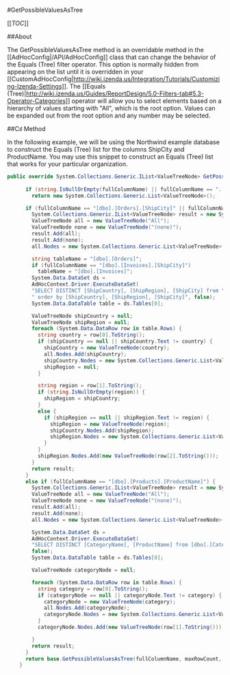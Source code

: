 #GetPossibleValuesAsTree

[[_TOC_]]

##About

The GetPossibleValuesAsTree method is an overridable method in the [[AdHocConfig|/API/AdHocConfig]] class that can change the behavior of the Equals (Tree) filter operator. This option is normally hidden from appearing on the list until it is overridden in your [[CustomAdHocConfig|http://wiki.izenda.us/Integration/Tutorials/Customizing-Izenda-Settings]]. The [[Equals (Tree)|http://wiki.izenda.us/Guides/ReportDesign/5.0-Filters-tab#5.3-Operator-Categories]] operator will allow you to select elements based on a hierarchy of values starting with "All", which is the root option. Values can be expanded out from the root option and any number may be selected. 

##C♯ Method

In the following example, we will be using the Northwind example database to construct the Equals (Tree) list for the columns ShipCity and ProductName. You may use this snippet to construct an Equals (Tree) list that works for your particular organization.

```csharp
public override System.Collections.Generic.IList<ValueTreeNode> GetPossibleValuesAsTree(string fullColumnName,
                                                                                        int maxRowCount, ReportSet rs) {
      if (string.IsNullOrEmpty(fullColumnName) || fullColumnName == "...")
        return new System.Collections.Generic.List<ValueTreeNode>();

      if (fullColumnName == "[dbo].[Orders].[ShipCity]" || fullColumnName == "[dbo].[Invoices].[ShipCity]") {
        System.Collections.Generic.IList<ValueTreeNode> result = new System.Collections.Generic.List<ValueTreeNode>();
        ValueTreeNode all = new ValueTreeNode("All");
        ValueTreeNode none = new ValueTreeNode("(none)");
        result.Add(all);
        result.Add(none);
        all.Nodes = new System.Collections.Generic.List<ValueTreeNode>();

        string tableName = "[dbo].[Orders]";
        if (fullColumnName == "[dbo].[Invoices].[ShipCity]")
          tableName = "[dbo].[Invoices]";
        System.Data.DataSet ds =
        AdHocContext.Driver.ExecuteDataSet(
        "SELECT DISTINCT [ShipCountry], [ShipRegion], [ShipCity] from " + tableName +
        " order by [ShipCountry], [ShipRegion], [ShipCity]", false);
        System.Data.DataTable table = ds.Tables[0];

        ValueTreeNode shipCountry = null;
        ValueTreeNode shipRegion = null;
        foreach (System.Data.DataRow row in table.Rows) {
          string country = row[0].ToString();
          if (shipCountry == null || shipCountry.Text != country) {
            shipCountry = new ValueTreeNode(country);
            all.Nodes.Add(shipCountry);
            shipCountry.Nodes = new System.Collections.Generic.List<ValueTreeNode>();
            shipRegion = null;
          }

          string region = row[1].ToString();
          if (string.IsNullOrEmpty(region)) {
            shipRegion = shipCountry;
          }
          else {
            if (shipRegion == null || shipRegion.Text != region) {
              shipRegion = new ValueTreeNode(region);
              shipCountry.Nodes.Add(shipRegion);
              shipRegion.Nodes = new System.Collections.Generic.List<ValueTreeNode>();
            }
          }
          shipRegion.Nodes.Add(new ValueTreeNode(row[2].ToString()));
        }
        return result;
      }
      else if (fullColumnName == "[dbo].[Products].[ProductName]") {
        System.Collections.Generic.IList<ValueTreeNode> result = new System.Collections.Generic.List<ValueTreeNode>();
        ValueTreeNode all = new ValueTreeNode("All");
        ValueTreeNode none = new ValueTreeNode("(none)");
        result.Add(all);
        result.Add(none);
        all.Nodes = new System.Collections.Generic.List<ValueTreeNode>();

        System.Data.DataSet ds =
        AdHocContext.Driver.ExecuteDataSet(
        "SELECT DISTINCT [CategoryName], [ProductName] from [dbo].[Categories] left join [dbo].[Products] on [dbo].[Products].[CategoryID] = [dbo].[Categories].[CategoryID] order by [CategoryName], [ProductName]",
        false);
        System.Data.DataTable table = ds.Tables[0];

        ValueTreeNode categoryNode = null;

        foreach (System.Data.DataRow row in table.Rows) {
          string category = row[0].ToString();
          if (categoryNode == null || categoryNode.Text != category) {
            categoryNode = new ValueTreeNode(category);
            all.Nodes.Add(categoryNode);
            categoryNode.Nodes = new System.Collections.Generic.List<ValueTreeNode>();
          }
          categoryNode.Nodes.Add(new ValueTreeNode(row[1].ToString()));

        }
        return result;
      }
      return base.GetPossibleValuesAsTree(fullColumnName, maxRowCount, rs);
    }
```